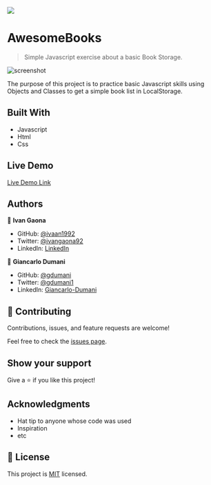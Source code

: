 ![](./assets/screenshot0)

# AwesomeBooks

> Simple Javascript exercise about a basic Book Storage.

![screenshot](https://user-images.githubusercontent.com/73128809/143690310-691b7260-aab0-4166-b865-7c803468dd54.png)

The purpose of this project is to practice basic Javascript skills using Objects and Classes to get a simple book list in LocalStorage.

## Built With

- Javascript
- Html
- Css

## Live Demo


[Live Demo Link](https://ivaan1992.github.io/AwesomeBooks/)

## Authors

👤 **Ivan Gaona**


- GitHub: [@ivaan1992](https://github.com/ivaan1992)
- Twitter: [@ivangaona92](https://twitter.com/ivangaona92)
- LinkedIn: [LinkedIn](https://www.linkedin.com/in/ivan-linares-gaona/)

👤 **Giancarlo Dumani**

- GitHub: [@gdumani](https://github.com/gdumani)
- Twitter: [@gdumani1](https://twitter.com/gdumani1)
- LinkedIn: [ Giancarlo-Dumani](https://www.linkedin.com/in/gdumani/?originalSubdomain=cr)
## 🤝 Contributing

Contributions, issues, and feature requests are welcome!

Feel free to check the [issues page](https://github.com/ivaan1992/AwesomeBooks/issues).

## Show your support

Give a ⭐️ if you like this project!

## Acknowledgments

- Hat tip to anyone whose code was used
- Inspiration
- etc

## 📝 License

This project is [MIT](./MIT.md) licensed.

